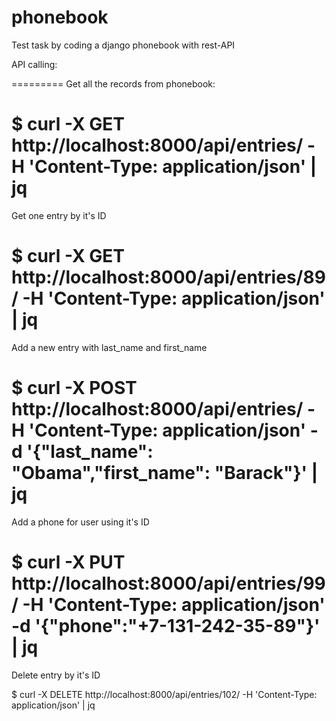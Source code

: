 # phonebook
Test task by coding a django phonebook with rest-API

API calling:

=========
Get all the records from phonebook:

$ curl -X GET http://localhost:8000/api/entries/ -H 'Content-Type: application/json' | jq  
=========
Get one entry by it's ID

$ curl -X GET http://localhost:8000/api/entries/89/ -H 'Content-Type: application/json'  | jq
=========
Add a new entry with last_name and first_name

$ curl -X POST http://localhost:8000/api/entries/ -H 'Content-Type: application/json' -d '{"last_name": "Obama","first_name": "Barack"}' | jq
=========
Add a phone for user using it's ID

$ curl -X PUT http://localhost:8000/api/entries/99/ -H 'Content-Type: application/json' -d '{"phone":"+7-131-242-35-89"}' | jq
=========
Delete entry by it's ID

$ curl -X DELETE http://localhost:8000/api/entries/102/ -H 'Content-Type: application/json'  | jq
